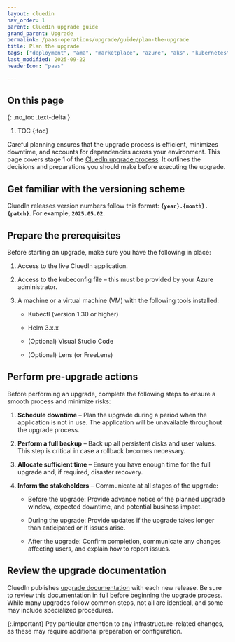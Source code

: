```yaml
---
layout: cluedin
nav_order: 1
parent: CluedIn upgrade guide
grand_parent: Upgrade
permalink: /paas-operations/upgrade/guide/plan-the-upgrade
title: Plan the upgrade
tags: ["deployment", "ama", "marketplace", "azure", "aks", "kubernetes", "upgrade"]
last_modified: 2025-09-22
headerIcon: "paas"

---
```

## On this page
{: .no_toc .text-delta }
1. TOC
{:toc}

Careful planning ensures that the upgrade process is efficient, minimizes downtime, and accounts for dependencies across your environment. This page covers stage 1 of the [CluedIn upgrade process](/paas-operations/upgrade/guide). It outlines the decisions and preparations you should make before executing the upgrade.

## Get familiar with the versioning scheme 

CluedIn releases version numbers follow this format: **`{year}.{month}.{patch}`**. For example, **`2025.05.02`**.

## Prepare the prerequisites 

Before starting an upgrade, make sure you have the following in place: 

1. Access to the live CluedIn application.

1. Access to the kubeconfig file – this must be provided by your Azure administrator.

1. A machine or a virtual machine (VM) with the following tools installed: 

    - Kubectl (version 1.30 or higher)

    - Helm 3.x.x 

    - (Optional) Visual Studio Code

    - (Optional) Lens (or FreeLens)

## Perform pre-upgrade actions 

Before performing an upgrade, complete the following steps to ensure a smooth process and minimize risks:

1. **Schedule downtime** – Plan the upgrade during a period when the application is not in use. The application will be unavailable throughout the upgrade process. 

1. **Perform a full backup** – Back up all persistent disks and user values. This step is critical in case a rollback becomes necessary.

1. **Allocate sufficient time** – Ensure you have enough time for the full upgrade and, if required, disaster recovery.

1. **Inform the stakeholders** – Communicate at all stages of the upgrade:

    - Before the upgrade: Provide advance notice of the planned upgrade window, expected downtime, and potential business impact. 

    - During the upgrade: Provide updates if the upgrade takes longer than anticipated or if issues arise. 

    - After the upgrade: Confirm completion, communicate any changes affecting users, and explain how to report issues. 

## Review the upgrade documentation 

CluedIn publishes [upgrade documentation](/paas-operations/upgrade) with each new release. Be sure to review this documentation in full before beginning the upgrade process. While many upgrades follow common steps, not all are identical, and some may include specialized procedures. 

{:.important}
Pay particular attention to any infrastructure-related changes, as these may require additional preparation or configuration. 